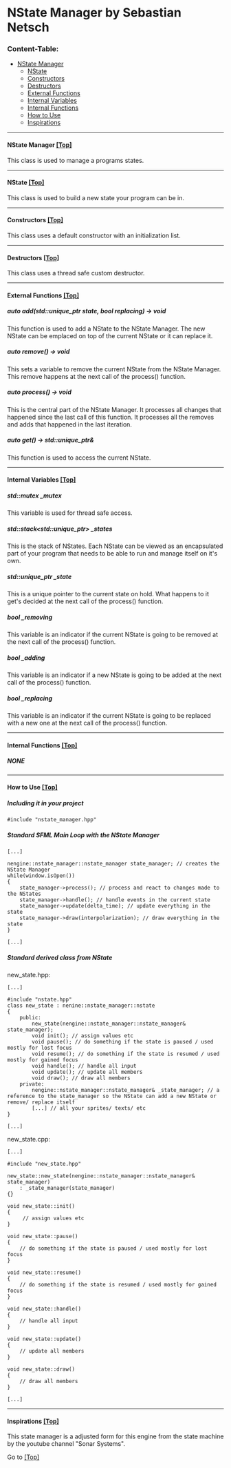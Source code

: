 <a name="top" />

# NState Manager by Sebastian Netsch

### Content-Table:
- [NState Manager](#nstate_manager)
  - [NState](#nstate)
  - [Constructors](#constructors)
  - [Destructors](#destructors)
  - [External Functions](#external_functions)
  - [Internal Variables](#internal_variables)
  - [Internal Functions](#internal_functions)
  - [How to Use](#howto)
  - [Inspirations](#mentions)

---

#### <a name="nstate_manager" /> NState Manager [ [Top] ](#top)
This class is used to manage a programs states.

----

#### <a name="nstate" /> NState [ [Top] ](#top)
This class is used to build a new state your program can be in.

----

#### <a name="constructors" /> Constructors [ [Top] ](#top)
This class uses a default constructor with an initialization list.

---

#### <a name="destructors" /> Destructors [ [Top] ](#top)
This class uses a thread safe custom destructor.

---

#### <a name="external_functions" /> External Functions [ [Top] ](#top)
##### auto add(std::unique_ptr<nstate> state, bool replacing) -> void
This function is used to add a NState to the NState Manager.
The new NState can be emplaced on top of the current NState or it can replace it.

##### auto remove() -> void
This sets a variable to remove the current NState from the NState Manager.
This remove happens at the next call of the process() function.

##### auto process() -> void
This is the central part of the NState Manager. It processes all changes that happened since the last call of this function.
It processes all the removes and adds that happened in the last iteration.

##### auto get() -> std::unique_ptr<nstate>&
This function is used to access the current NState.

---

#### <a name="internal_variables" /> Internal Variables [ [Top] ](#top)
##### std::mutex _mutex
This variable is used for thread safe access.

##### std::stack<std::unique_ptr<nstate>> _states
This is the stack of NStates. Each NState can be viewed as an encapsulated part of your program that needs to be able to run and manage itself on it's own.

##### std::unique_ptr<nstate> _state
This is a unique pointer to the current state on hold.
What happens to it get's decided at the next call of the process() function.

##### bool _removing
This variable is an indicator if the current NState is going to be removed at the next call of the process() function.

##### bool _adding
This variable is an indicator if a new NState is going to be added at the next call of the process() function.

##### bool _replacing
This variable is an indicator if the current NState is going to be replaced with a new one at the next call of the process() function.

---

#### <a name="internal_functions" /> Internal Functions [ [Top] ](#top)
##### NONE

---

#### <a name="howto" /> How to Use [ [Top] ](#top)
##### Including it in your project
```
#include "nstate_manager.hpp"
```

##### Standard SFML Main Loop with the NState Manager
```
[...]

nengine::nstate_manager::nstate_manager state_manager; // creates the NState Manager
while(window.isOpen())
{
	state_manager->process(); // process and react to changes made to the NStates
	state_manager->handle(); // handle events in the current state
	state_manager->update(delta_time); // update everything in the state
	state_manager->draw(interpolarization); // draw everything in the state
}

[...]
```

##### Standard derived class from NState
new_state.hpp:
```
[...]

#include "nstate.hpp"
class new_state : nenine::nstate_manager::nstate
{
	public:
		new_state(nengine::nstate_manager::nstate_manager& state_manager);
		void init(); // assign values etc
		void pause(); // do something if the state is paused / used mostly for lost focus
		void resume(); // do something if the state is resumed / used mostly for gained focus
		void handle(); // handle all input
		void update(); // update all members
		void draw(); // draw all members
	private:
		nengine::nstate_manager::nstate_manager& _state_manager; // a reference to the state_manager so the NState can add a new NState or remove/ replace itself
		[...] // all your sprites/ texts/ etc
}

[...]
```

new_state.cpp:
```
[...]

#include "new_state.hpp"

new_state::new_state(nengine::nstate_manager::nstate_manager& state_manager)
	: _state_manager(state_manager)
{}

void new_state::init()
{
	 // assign values etc
}

void new_state::pause()
{
	// do something if the state is paused / used mostly for lost focus
}

void new_state::resume()
{
	// do something if the state is resumed / used mostly for gained focus
}

void new_state::handle()
{
	// handle all input
}

void new_state::update()
{
	// update all members
}

void new_state::draw()
{
	// draw all members
}

[...]
```

---

#### <a name="mentions" /> Inspirations [ [Top] ](#top)
This state manager is a adjusted form for this engine from the state machine by the youtube channel "Sonar Systems".

Go to [ [Top] ](#top)
